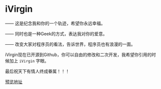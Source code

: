iVirgin
=======

—— 这是纪念我和你的一个轨迹，希望你永远幸福。

—— 同时也是一种Geek的方式，表达我对你的爱意。

—— 改变大家对程序员的看法，告诉世界，程序员也有浪漫的一面。


iVirgin现在已开源到Github，你可以自由的修改和二次开发，我希望你引用的时候加上 `iVirgin` 字眼。

最后祝天下有情人终成眷属！！！

[预览地址](http://hoosin.github.io/iVirgin/)